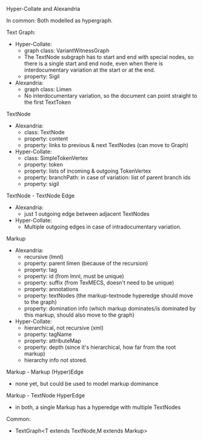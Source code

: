Hyper-Collate and Alexandria

In common:
Both modelled as hypergraph.

Text Graph:
- Hyper-Collate:
    - graph class: VariantWitnessGraph
    - The TextNode subgraph has to start and end with special nodes, so there is a single start and end node, even when there is interdocumentary variation at the start or at the end.
    - property: Sigil
- Alexandria:
    - graph class: Limen
    - No interdocumentary variation, so the document can point straight to the first TextToken
  
TextNode
- Alexandria:
    - class: TextNode
    - property: content
    - property: links to previous & next TextNodes (can move to Graph)
- Hyper-Collate:
    - class: SimpleTokenVertex
    - property: token
    - property: lists of incoming & outgoing TokenVertex
    - property: branchPath: in case of variation: list of parent branch ids
    - property: sigil

TextNode - TextNode Edge
- Alexandria:
    - just 1 outgoing edge between adjacent TextNodes
- Hyper-Collate:
    - Multiple outgoing edges in case of intradocumentary variation. 

Markup
- Alexandria:
    - recursive (lmnl)
    - property: parent limen (because of the recursion)
    - property: tag
    - property: id (from lmnl, must be unique)
    - property: suffix (from TexMECS, doesn't need to be unique)
    - property: annotations
    - property: textNodes (the markup-textnode hyperedge should move to the graph)
    - property: domination info (which markup dominates/is dominated by this markup, should also move to the graph)
- Hyper-Collate:
    - hierarchical, not recursive (xml)
    - property: tagName
    - property: attributeMap
    - property: depth (since it's hierarchical, how far from the root markup)
    - hierarchy info not stored.
    
Markup - Markup (Hyper)Edge
- none yet, but could be used to model markup dominance
  
Markup - TextNode HyperEdge
- in both, a single Markup has a hyperedge with multiple TextNodes
  

Common:
- TextGraph<T extends TextNode,M extends Markup>
